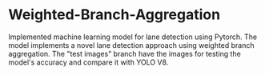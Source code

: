 # Weighted-Branch-Aggregation
Implemented machine learning model for lane detection using Pytorch. The model implements a novel lane detection approach using weighted branch aggregation. 
The "test images" branch have the images for testing the model's accuracy and compare it with YOLO V8. 
